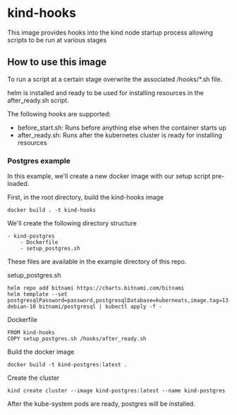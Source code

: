 # kind-hooks

This image provides hooks into the kind node startup process allowing scripts to be run at various stages

## How to use this image
To run a script at a certain stage overwrite the associated /hooks/*.sh file.

helm is installed and ready to be used for installing resources in the after_ready.sh script.

The following hooks are supported:
- before_start.sh: Runs before anything else when the container starts up 
- after_ready.sh:  Runs after the kubernetes cluster is ready for installing resources

### Postgres example
In this example, we'll create a new docker image with our setup script pre-loaded.

First, in the root directory, build the kind-hooks image

    docker build . -t kind-hooks 

We'll create the following directory structure

    - kind-postgres
        - Dockerfile
        - setup_postgres.sh

These files are available in the example directory of this repo.

setup_postgres.sh
    
    helm repo add bitnami https://charts.bitnami.com/bitnami
    helm template --set postgresqlPassword=password,postgresqlDatabase=kuberneats,image.tag=13-debian-10 bitnami/postgresql | kubectl apply -f -

Dockerfile

    FROM kind-hooks
    COPY setup_postgres.sh /hooks/after_ready.sh

Build the docker image

    docker build -t kind-postgres:latest .

Create the cluster

    kind create cluster --image kind-postgres:latest --name kind-postgres

After the kube-system pods are ready, postgres will be installed.